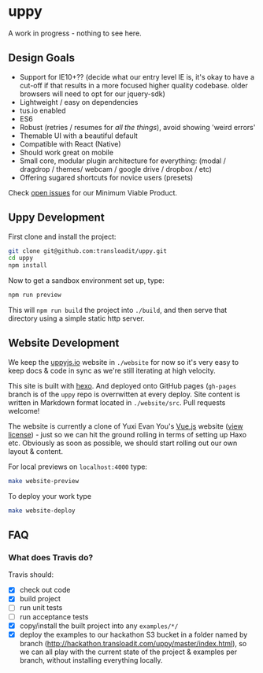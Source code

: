 # uppy

A work in progress - nothing to see here.

## Design Goals
 
 - Support for IE10+?? (decide what our entry level IE is, it's okay to have a cut-off if that results in a more focused higher quality codebase. older browsers will need to opt for our jquery-sdk)
 - Lightweight / easy on dependencies
 - tus.io enabled
 - ES6
 - Robust (retries / resumes for *all the things*), avoid showing 'weird errors'
 - Themable UI with a beautiful default
 - Compatible with React (Native)
 - Should work great on mobile
 - Small core, modular plugin architecture for everything: (modal / dragdrop / themes/ webcam / google drive / dropbox / etc)
 - Offering sugared shortcuts for novice users (presets)

Check [open issues](https://github.com/transloadit/uppy/milestones/Minimum%20Viable%20Product) for our Minimum Viable Product. 

## Uppy Development

First clone and install the project:

```bash
git clone git@github.com:transloadit/uppy.git
cd uppy
npm install
```

Now to get a sandbox environment set up, type:

```bash
npm run preview
```

This will `npm run build` the project into `./build`, and then serve that
directory using a simple static http server.

## Website Development

We keep the [uppyjs.io](http://uppyjs.io) website in `./website` for now so it's very easy to keep docs & code in sync as we're still 
iterating at high velocity.

This site is built with [hexo](http://hexo.io/). And deployed onto GitHub pages (`gh-pages` branch is of the `uppy` repo is overrwitten at every deploy. Site content is written in Markdown format located in `./website/src`. Pull requests welcome!
  
The website is currently a clone of Yuxi Evan You's [Vue.js](http://vuejs.org/) website ([view license](website/LICENSE)) - just so we can hit the ground rolling in terms of setting up Haxo etc. Obviously as soon as possible, we should start rolling out our own layout & content.

For local previews on `localhost:4000` type:

```bash
make website-preview
```

To deploy your work type

```bash
make website-deploy
```

## FAQ

### What does Travis do?

Travis should:

- [x] check out code 
- [x] build project
- [ ] run unit tests
- [ ] run acceptance tests
- [x] copy/install the built project into any `examples/*/`
- [x] deploy the examples to our hackathon S3 bucket in a folder named by branch (http://hackathon.transloadit.com/uppy/master/index.html), so we can all play with the current state of the project & examples per branch, without installing everything locally.
